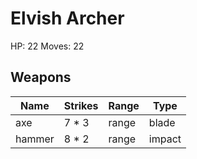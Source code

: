 # Elvish Archer
HP: 22
Moves: 22


## Weapons
| Name | Strikes | Range | Type |
| ---- | ---------------- | ---------- | --- |
| axe | 7 * 3 | range | blade |
| hammer | 8 * 2 | range | impact |

